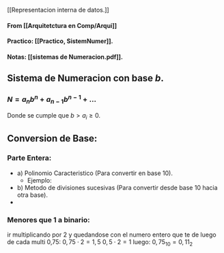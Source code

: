 [[Representacion interna de datos.]]
#### From [[Arquitetctura en Comp/Arqui]]
#### Practico: [[Practico, SistemNumer]].
#### Notas: [[sistemas de Numeracion.pdf]].

## Sistema de Numeracion con base $b$.

### $N = a_nb^n+a_{n-1}b^{n-1}+...$

Donde se cumple que $b >a_i \geq 0$.

## Conversion de Base:
### Parte Entera:
+ a) Polinomio Caracteristico (Para convertir en base 10).
	+ Ejemplo: 
+ b) Metodo de divisiones sucesivas (Para convertir desde base 10 hacia otra base).
+ 
### Menores que 1 a binario:
ir multiplicando por 2 y quedandose con el numero entero que te de luego de cada multi 
	0,75: 
		$0,75\cdot2=1,5$
		$0,5\cdot2=1$
		luego:
		$0,75_{10}=0,11_{2}$
